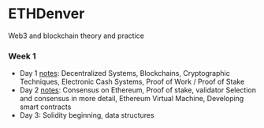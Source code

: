# ETHDenver
Web3 and blockchain theory and practice

### Week 1
+ Day 1 [notes](https://github.com/gretaivan/ETHDenver/blob/main/week1day1.md): Decentralized Systems, Blockchains, Cryptographic Techniques, Electronic Cash Systems, Proof of Work / Proof of Stake
+ Day 2 [notes](https://github.com/gretaivan/ETHDenver/blob/main/week1day1.md): Consensus on Ethereum, Proof of stake, validator Selection and consensus in more detail, Ethereum Virtual Machine, Developing smart contracts
+ Day 3: Solidity beginning, data structures




